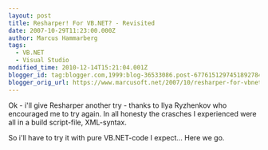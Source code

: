 ```yaml
---
layout: post
title: Resharper! For VB.NET? - Revisited
date: 2007-10-29T11:23:00.000Z
author: Marcus Hammarberg
tags:
  - VB.NET
  - Visual Studio
modified_time: 2010-12-14T15:21:04.001Z
blogger_id: tag:blogger.com,1999:blog-36533086.post-6776151297451892784
blogger_orig_url: https://www.marcusoft.net/2007/10/resharper-for-vbnet-revisited.html
---
```


Ok -
i'll give
Resharper
another try - thanks to Ilya Ryzhenkov who encouraged
me to try again. In all honesty the crasches I experienced were all in a
build script-file, XML-syntax.

So i'll
have to try it with pure VB.NET-code I expect... Here we go.
